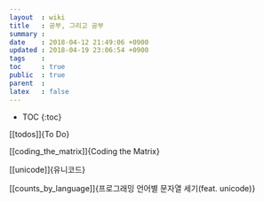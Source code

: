 ```yaml
---
layout  : wiki
title   : 공부, 그리고 공부
summary : 
date    : 2018-04-12 21:49:06 +0900
updated : 2018-04-19 23:06:54 +0900
tags    : 
toc     : true
public  : true
parent  : 
latex   : false
---
```

* TOC
{:toc}

[[todos]]{To Do}

[[coding_the_matrix]]{Coding the Matrix}

[[unicode]]{유니코드}

[[counts_by_language]]{프로그래밍 언어별 문자열 세기(feat. unicode)}
